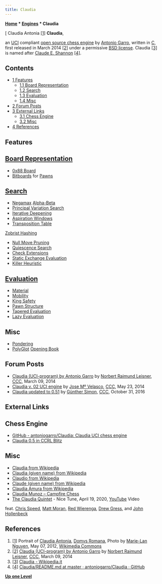 ```yaml
---
title: Claudia
---
```

**[Home](Home "Home") * [Engines](Engines "Engines") * Claudia**

\[ Claudia Antonia <a id="cite-note-1" href="#cite-ref-1">[1]</a>
**Claudia**,

an [UCI](UCI "UCI") compliant [open source chess engine](Category:Open_Source "Category:Open Source") by [Antonio Garro](index.php?title=Antonio_Garro&action=edit&redlink=1 "Antonio Garro (page does not exist)"), written in [C](C "C"), first released in March 2014
<a id="cite-note-2" href="#cite-ref-2">[2]</a>
under a permissive [BSD license](https://en.wikipedia.org/wiki/BSD_licenses).
Claudia <a id="cite-note-3" href="#cite-ref-3">[3]</a> is named after [Claude E. Shannon](Claude_Shannon "Claude Shannon") <a id="cite-note-4" href="#cite-ref-4">[4]</a>.

## Contents

- [1 Features](#features)
  - [1.1 Board Representation](#board-representation)
  - [1.2 Search](#search)
  - [1.3 Evaluation](#evaluation)
  - [1.4 Misc](#misc)
- [2 Forum Posts](#forum-posts)
- [3 External Links](#external-links)
  - [3.1 Chess Engine](#chess-engine)
  - [3.2 Misc](#misc-2)
- [4 References](#references)

## Features

## [Board Representation](Board_Representation "Board Representation")

- [0x88 Board](0x88 "0x88")
- [Bitboards](Bitboards "Bitboards") for [Pawns](Pawn "Pawn")

## [Search](Search "Search")

- [Negamax](Negamax "Negamax") [Alpha-Beta](Alpha-Beta "Alpha-Beta")
- [Principal Variation Search](Principal_Variation_Search "Principal Variation Search")
- [Iterative Deepening](Iterative_Deepening "Iterative Deepening")
- [Aspiration Windows](Aspiration_Windows "Aspiration Windows")
- [Transposition Table](Transposition_Table "Transposition Table")

[Zobrist Hashing](Zobrist_Hashing "Zobrist Hashing")

- [Null Move Pruning](Null_Move_Pruning "Null Move Pruning")
- [Quiescence Search](Quiescence_Search "Quiescence Search")
- [Check Extensions](Check_Extensions "Check Extensions")
- [Static Exchange Evaluation](Static_Exchange_Evaluation "Static Exchange Evaluation")
- [Killer Heuristic](Killer_Heuristic "Killer Heuristic")

## [Evaluation](Evaluation "Evaluation")

- [Material](Material "Material")
- [Mobility](Mobility "Mobility")
- [King Safety](King_Safety "King Safety")
- [Pawn Structure](Pawn_Structure "Pawn Structure")
- [Tapered Evaluation](Tapered_Eval "Tapered Eval")
- [Lazy Evaluation](Lazy_Evaluation "Lazy Evaluation")

## Misc

- [Pondering](Pondering "Pondering")
- [PolyGlot](PolyGlot "PolyGlot") [Opening Book](Opening_Book "Opening Book")

## Forum Posts

- [Claudia (UCI-program) by Antonio Garro](http://www.talkchess.com/forum/viewtopic.php?t=51541) by [Norbert Raimund Leisner](Norbert_Raimund_Leisner "Norbert Raimund Leisner"), [CCC](CCC "CCC"), March 09, 2014
- [Claudia v. 02 UCI engine](http://www.talkchess.com/forum/viewtopic.php?t=52404) by [Jose Mº Velasco](Jose_Maria_Velasco "Jose Maria Velasco"), [CCC](CCC "CCC"), May 23, 2014
- [Claudia updated to 0.51](http://www.talkchess.com/forum3/viewtopic.php?f=2&t=61902) by [Günther Simon](G%C3%BCnther_Simon "Günther Simon"), [CCC](CCC "CCC"), October 31, 2016

## External Links

## Chess Engine

- [GitHub - antoniogarro/Claudia: Claudia UCI chess engine](https://github.com/antoniogarro/Claudia)
- [Claudia 0.5 in CCRL Blitz](http://www.computerchess.org.uk/ccrl/404/cgi/engine_details.cgi?print=Details&each_game=1&eng=Claudia%200.5)

## Misc

- [Claudia from Wikipedia](https://en.wikipedia.org/wiki/Claudia)
- [Claudia (given name) from Wikipedia](https://en.wikipedia.org/wiki/Claudia_%28given_name%29)
- [Claudio from Wikipedia](https://en.wikipedia.org/wiki/Claudio)
- [Claude (given name) from Wikipedia](https://en.wikipedia.org/wiki/Claude_%28given_name%29)
- [Claudia Amura from Wikipedia](https://en.wikipedia.org/wiki/Claudia_Amura)
- [Claudia Munoz – Campfire Chess](http://www.campfirechess.com/tags/claudia)
- [The Claudia Quintet](https://en.wikipedia.org/wiki/The_Claudia_Quintet) - Nice Tune, April 19, 2020, [YouTube](https://en.wikipedia.org/wiki/YouTube) Video

feat. [Chris Speed](https://en.wikipedia.org/wiki/Chris_Speed), [Matt Moran](https://de.wikipedia.org/wiki/Matt_Moran), [Red Wierenga](https://de.wikipedia.org/wiki/Red_Wierenga), [Drew Gress](https://en.wikipedia.org/wiki/Drew_Gress), and [John Hollenbeck](https://en.wikipedia.org/wiki/John_Hollenbeck_%28musician%29)

## References

1. <a id="cite-ref-1" href="#cite-note-1">[1]</a> Portrait of [Claudia Antonia](https://en.wikipedia.org/wiki/Claudia_Antonia), [Domvs Romana](https://en.wikipedia.org/wiki/Domvs_Romana), Photo by [Marie-Lan Nguyen](https://commons.wikimedia.org/wiki/User:Jastrow), May 07, 2012, [Wikimedia Commons](https://en.wikipedia.org/wiki/Wikimedia_Commons)
1. <a id="cite-ref-2" href="#cite-note-2">[2]</a> [Claudia (UCI-program) by Antonio Garro](http://www.talkchess.com/forum/viewtopic.php?t=51541) by [Norbert Raimund Leisner](Norbert_Raimund_Leisner "Norbert Raimund Leisner"), [CCC](CCC "CCC"), March 09, 2014
1. <a id="cite-ref-3" href="#cite-note-3">[3]</a> [Claudia - Wikipedia.it](https://it.wikipedia.org/wiki/Claudia)
1. <a id="cite-ref-4" href="#cite-note-4">[4]</a> [Claudia/README.md at master · antoniogarro/Claudia · GitHub](https://github.com/antoniogarro/Claudia/blob/master/README.md)

**[Up one Level](Engines "Engines")**

